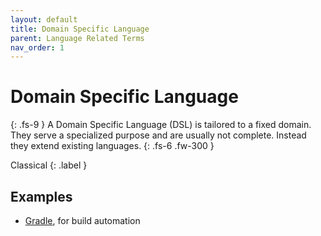 ```yaml
---
layout: default
title: Domain Specific Language
parent: Language Related Terms
nav_order: 1
---
```


# Domain Specific Language
{: .fs-9 }
A Domain Specific Language (DSL) is tailored to a fixed domain. They serve a specialized purpose and are usually not complete. Instead they extend existing languages.
{: .fs-6 .fw-300 }

Classical
{: .label }

<!-- ## Full Definition

tbd. -->

## Examples

- [Gradle](https://github.com/gradle/gradle), for build automation

<!-- ## Synonyms

- -->

<!-- ## Related Terms

## Sources
1.  -->
